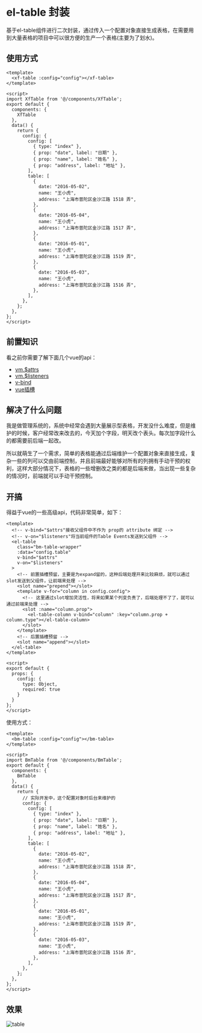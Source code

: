 # el-table 封装

基于el-table组件进行二次封装，通过传入一个配置对象直接生成表格，在需要用到大量表格的项目中可以很方便的生产一个表格(主要为了划水)。

## 使用方式
```vue
<template>
  <xf-table :config="config"></xf-table>
</template>

<script>
import XfTable from '@/components/XfTable';
export default {
  components: {
    XfTable
  },
  data() {
    return {
      config: {
        config: [
          { type: "index" },
          { prop: "date", label: "日期" },
          { prop: "name", label: "姓名" },
          { prop: "address", label: "地址" },
        ],
        table: [
          {
            date: "2016-05-02",
            name: "王小虎",
            address: "上海市普陀区金沙江路 1518 弄",
          },
          {
            date: "2016-05-04",
            name: "王小虎",
            address: "上海市普陀区金沙江路 1517 弄",
          },
          {
            date: "2016-05-01",
            name: "王小虎",
            address: "上海市普陀区金沙江路 1519 弄",
          },
          {
            date: "2016-05-03",
            name: "王小虎",
            address: "上海市普陀区金沙江路 1516 弄",
          },
        ],
      },
    };
  },
};
</script>
```

## 前置知识
看之前你需要了解下面几个vue的api：
- [vm.$attrs](https://cn.vuejs.org/v2/api/#vm-attrs)
- [vm.$listeners](https://cn.vuejs.org/v2/api/#vm-listeners)
- [v-bind](https://cn.vuejs.org/v2/api/#v-bind)
- [vue插槽](https://cn.vuejs.org/v2/guide/components-slots.html)


## 解决了什么问题
我是做管理系统的，系统中经常会遇到大量展示型表格，开发没什么难度，但是维护的时候，客户经常改来改去的，今天加个字段，明天改个表头。每次加字段什么的都需要前后端一起改。

所以就萌生了一个需求，简单的表格能通过后端维护一个配置对象来直接生成，复杂一些的列可以交由前端控制，并且前端最好能够对所有的列拥有手动干预的权利，这样大部分情况下，表格的一些增删改之类的都是后端来做，当出现一些复杂的情况时，前端就可以手动干预控制。
## 开搞
得益于vue的一些高级api，代码非常简单，如下：
```vue
<template>
  <!-- v-bind="$attrs"接收父组件中不作为 prop的 attribute 绑定 -->
  <!-- v-on="$listeners"将当前组件的Table Events发送到父组件 -->
  <el-table
    class="bm-table-wrapper"
    :data="config.table"
    v-bind="$attrs"
    v-on="$listeners"
  >
    <!-- 前置插槽预留，主要是为expand留的，这种后端处理开来比较麻烦，就可以通过slot发送到父组件，让前端来处理 -->
    <slot name="prepend"></slot>
    <template v-for="column in config.config">
      <!-- 这里通过slot增加灵活性，将来如果某个列变负责了，后端处理不了了，就可以通过前端来处理 -->
      <slot :name="column.prop">
        <el-table-column v-bind="column" :key="column.prop + column.type"></el-table-column>
      </slot>
    </template>
    <!-- 后置插槽预留 -->
    <slot name="append"></slot>
  </el-table>
</template>

<script>
export default {
  props: {
    config: {
      type: Object,
      required: true
    }
  }
};
</script>
```

使用方式：
```vue
<template>
  <bm-table :config="config"></bm-table>
</template>

<script>
import BmTable from '@/components/BmTable';
export default {
  components: {
    BmTable
  },
  data() {
    return {
      // 实际开发中，这个配置对象时后台来维护的
      config: {
        config: [
          { type: "index" },
          { prop: "date", label: "日期" },
          { prop: "name", label: "姓名" },
          { prop: "address", label: "地址" },
        ],
        table: [
          {
            date: "2016-05-02",
            name: "王小虎",
            address: "上海市普陀区金沙江路 1518 弄",
          },
          {
            date: "2016-05-04",
            name: "王小虎",
            address: "上海市普陀区金沙江路 1517 弄",
          },
          {
            date: "2016-05-01",
            name: "王小虎",
            address: "上海市普陀区金沙江路 1519 弄",
          },
          {
            date: "2016-05-03",
            name: "王小虎",
            address: "上海市普陀区金沙江路 1516 弄",
          },
        ],
      },
    };
  },
};
</script>
```

## 效果
![table](https://shiluyue.oss-cn-beijing.aliyuncs.com/xf-table.png)
